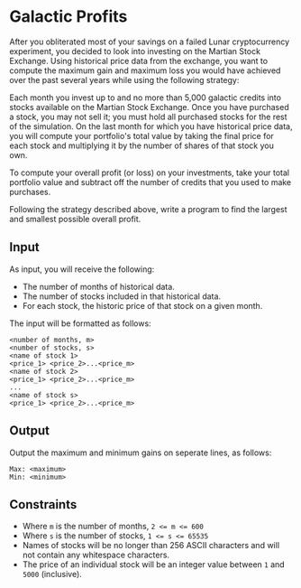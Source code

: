 # Galactic Profits

After you obliterated most of your savings on a failed Lunar cryptocurrency experiment, you decided to look into investing on the Martian Stock Exchange.
Using historical price data from the exchange, you want to compute the maximum gain and maximum loss you would have achieved over the past several years while using the following strategy:

Each month you invest up to and no more than 5,000 galactic credits into stocks available on the Martian Stock Exchange.
Once you have purchased a stock, you may not sell it; you must hold all purchased stocks for the rest of the simulation.
On the last month for which you have historical price data, you will compute your portfolio's total value by taking the final price for each stock and multiplying it by the number of shares of that stock you own.

To compute your overall profit (or loss) on your investments, take your total portfolio value and subtract off the number of credits that you used to make purchases.

Following the strategy described above, write a program to find the largest and smallest possible overall profit.

## Input
As input, you will receive the following:

* The number of months of historical data.
* The number of stocks included in that historical data.
* For each stock, the historic price of that stock on a given month.

The input will be formatted as follows:
```
<number of months, m>
<number of stocks, s>
<name of stock 1>
<price_1> <price_2>...<price_m>
<name of stock 2>
<price_1> <price_2>...<price_m>
...
<name of stock s>
<price_1> <price_2>...<price_m>
```

## Output
Output the maximum and minimum gains on seperate lines, as follows:
```
Max: <maximum>
Min: <minimum>
```

## Constraints
* Where `m` is the number of months, `2 <= m <= 600`
* Where `s` is the number of stocks, `1 <= s <= 65535`
* Names of stocks will be no longer than 256 ASCII characters and will not contain any whitespace characters.
* The price of an individual stock will be an integer value between `1` and `5000` (inclusive).







